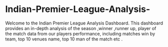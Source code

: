 # Indian-Premier-League-Analysis-
Welcome to the Indian Premier League Analysis Dashboard. This dashboard provides an in-depth analysis of the season ,winner ,runner up, player of the match  data from our players performance, including matches win by team, top 10 venues name, top 10 man of the match etc .
